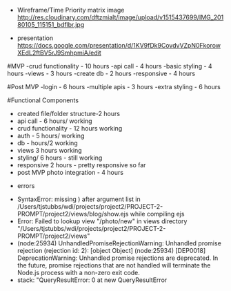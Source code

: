 - Wireframe/Time Priority matrix image
http://res.cloudinary.com/dftzmialt/image/upload/v1515437699/IMG_20180105_115151_bdflbr.jpg

- presentation
https://docs.google.com/presentation/d/1KV9fDk9CovdvVZpN0FkorowXEdL2ftBV5rJ9SmhpmiA/edit

#MVP
-crud functionality - 10 hours
-api call - 4 hours
-basic styling - 4 hours
-views - 3 hours
-create db - 2 hours
-responsive - 4 hours

#Post MVP
-login - 6 hours
-multiple apis - 3 hours
-extra styling - 6 hours

#Functional Components
- created file/folder structure-2 hours
- api call - 6 hours/ working
- crud functionality - 12 hours working
- auth - 5 hours/ working
- db - hours/2 working
- views 3 hours working
- styling/ 6 hours - still working
- responsive 2 hours - pretty responsive so far
- post MVP photo integration - 4 hours

* errors
- SyntaxError: missing ) after argument list in /Users/tjstubbs/wdi/projects/project2/PROJECT-2-PROMPT/project2/views/blog/show.ejs while compiling ejs
- Error: Failed to lookup view "/photo/new" in views directory "/Users/tjstubbs/wdi/projects/project2/PROJECT-2-PROMPT/project2/views"
- (node:25934) UnhandledPromiseRejectionWarning: Unhandled promise rejection (rejection id: 2): [object Object]
(node:25934) [DEP0018] DeprecationWarning: Unhandled promise rejections are deprecated. In the future, promise rejections that are not handled will terminate the Node.js process with a non-zero exit code.
- stack: "QueryResultError: 0 at new QueryResultError
